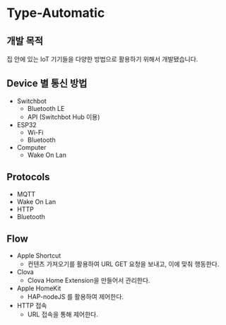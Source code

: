 # Type-Automatic

## 개발 목적

집 안에 있는 IoT 기기들을 다양한 방법으로 활용하기 위해서 개발됐습니다.

## Device 별 통신 방법

- Switchbot
  - Bluetooth LE
  - API (Switchbot Hub 이용)
- ESP32
  - Wi-Fi
  - Bluetooth
- Computer
  - Wake On Lan

## Protocols

- MQTT
- Wake On Lan
- HTTP
- Bluetooth

## Flow

- Apple Shortcut
  - 컨텐츠 가져오기를 활용하여 URL GET 요청을 보내고, 이에 맞춰 행동한다.
- Clova
  - Clova Home Extension을 만들어서 관리한다.
- Apple HomeKit
  - HAP-nodeJS 를 활용하여 제어한다.
- HTTP 접속
  - URL 접속을 통해 제어한다.